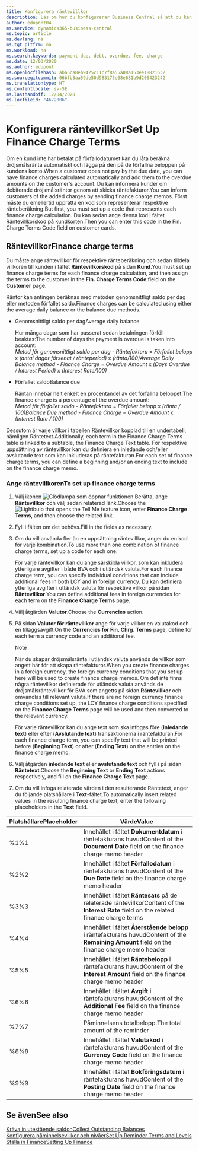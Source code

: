 ```yaml
---
title: Konfigurera räntevillkor
description: Läs om hur du konfigurerar Business Central så att du kan informera kunder om extra avgifter genom att skicka räntefakturor.
author: edupont04
ms.service: dynamics365-business-central
ms.topic: article
ms.devlang: na
ms.tgt_pltfrm: na
ms.workload: na
ms.search.keywords: payment due, debt, overdue, fee, charge
ms.date: 12/03/2020
ms.author: edupont
ms.openlocfilehash: aba5ca8eb9425c11c7f8a55a08a153ee18821632
ms.sourcegitcommit: 06bfb3aa59de50d983175e68e681b9d206423242
ms.translationtype: HT
ms.contentlocale: sv-SE
ms.lasthandoff: 12/04/2020
ms.locfileid: "4672006"
---
```

# <a name="set-up-finance-charge-terms"></a><span data-ttu-id="80ba2-103">Konfigurera räntevillkor</span><span class="sxs-lookup"><span data-stu-id="80ba2-103">Set Up Finance Charge Terms</span></span>

<span data-ttu-id="80ba2-104">Om en kund inte har betalat på förfallodatumet kan du låta beräkna dröjsmålsränta automatiskt och lägga på den på de förfallna beloppen på kundens konto.</span><span class="sxs-lookup"><span data-stu-id="80ba2-104">When a customer does not pay by the due date, you can have finance charges calculated automatically and add them to the overdue amounts on the customer's account.</span></span> <span data-ttu-id="80ba2-105">Du kan informera kunder om debiterade dröjsmålsräntor genom att skicka räntefakturor.</span><span class="sxs-lookup"><span data-stu-id="80ba2-105">You can inform customers of the added charges by sending finance charge memos.</span></span> <span data-ttu-id="80ba2-106">Först måste du emellertid upprätta en kod som representerar respektive ränteberäkning.</span><span class="sxs-lookup"><span data-stu-id="80ba2-106">But first, you must set up a code that represents each finance charge calculation.</span></span> <span data-ttu-id="80ba2-107">Du kan sedan ange denna kod i fältet Räntevillkorskod på kundkorten.</span><span class="sxs-lookup"><span data-stu-id="80ba2-107">Then you can enter this code in the Fin. Charge Terms Code field on customer cards.</span></span>  

## <a name="finance-charge-terms"></a><span data-ttu-id="80ba2-108">Räntevillkor</span><span class="sxs-lookup"><span data-stu-id="80ba2-108">Finance charge terms</span></span>

<span data-ttu-id="80ba2-109">Du måste ange räntevillkor för respektive ränteberäkning och sedan tilldela villkoren till kunden i fältet **Räntevillkorskod** på sidan **Kund**.</span><span class="sxs-lookup"><span data-stu-id="80ba2-109">You must set up finance charge terms for each finance charge calculation, and then assign the terms to the customer in the **Fin. Charge Terms Code** field on the **Customer** page.</span></span>

<span data-ttu-id="80ba2-110">Räntor kan antingen beräknas med metoden genomsnittligt saldo per dag eller metoden förfallet saldo.</span><span class="sxs-lookup"><span data-stu-id="80ba2-110">Finance charges can be calculated using either the average daily balance or the balance due methods.</span></span>

* <span data-ttu-id="80ba2-111">Genomsnittligt saldo per dag</span><span class="sxs-lookup"><span data-stu-id="80ba2-111">Average daily balance</span></span>  
  
  <span data-ttu-id="80ba2-112">Hur många dagar som har passerat sedan betalningen förföll beaktas:</span><span class="sxs-lookup"><span data-stu-id="80ba2-112">The number of days the payment is overdue is taken into account:</span></span>  
  <span data-ttu-id="80ba2-113">*Metod för genomsnittligt saldo per dag* - *Räntefaktura* = *Förfallet belopp* x *(antal dagar försenat / ränteperiod)* x *(ränta/100)*</span><span class="sxs-lookup"><span data-stu-id="80ba2-113">*Average Daily Balance method* - *Finance Charge* = *Overdue Amount* x *(Days Overdue / Interest Period)* x *(Interest Rate/100)*</span></span>

* <span data-ttu-id="80ba2-114">Förfallet saldo</span><span class="sxs-lookup"><span data-stu-id="80ba2-114">Balance due</span></span>  
  
  <span data-ttu-id="80ba2-115">Räntan innebär helt enkelt en procentandel av det förfallna beloppet:</span><span class="sxs-lookup"><span data-stu-id="80ba2-115">The finance charge is a percentage of the overdue amount:</span></span>  
  <span data-ttu-id="80ba2-116">*Metod för förfallet saldo* - *Räntefaktura* = *Förfallet belopp* x *(ränta / 100)*</span><span class="sxs-lookup"><span data-stu-id="80ba2-116">*Balance Due method* - *Finance Charge* = *Overdue Amount* x *(Interest Rate / 100)*</span></span>

<span data-ttu-id="80ba2-117">Dessutom är varje villkor i tabellen Räntevillkor kopplad till en undertabell, nämligen Räntetext.</span><span class="sxs-lookup"><span data-stu-id="80ba2-117">Additionally, each term in the Finance Charge Terms table is linked to a subtable, the Finance Charge Text table.</span></span> <span data-ttu-id="80ba2-118">För respektive uppsättning av räntevillkor kan du definiera en inledande och/eller avslutande text som kan inkluderas på räntefakturan.</span><span class="sxs-lookup"><span data-stu-id="80ba2-118">For each set of finance charge terms, you can define a beginning and/or an ending text to include on the finance charge memo.</span></span>

### <a name="to-set-up-finance-charge-terms"></a><span data-ttu-id="80ba2-119">Ange räntevillkoren</span><span class="sxs-lookup"><span data-stu-id="80ba2-119">To set up finance charge terms</span></span>

1. <span data-ttu-id="80ba2-120">Välj ikonen ![Glödlampa som öppnar funktionen Berätta](media/ui-search/search_small.png "Berätta för mig vad du vill göra"), ange **Räntevillkor** och välj sedan relaterad länk.</span><span class="sxs-lookup"><span data-stu-id="80ba2-120">Choose the ![Lightbulb that opens the Tell Me feature](media/ui-search/search_small.png "Tell me what you want to do") icon, enter **Finance Charge Terms**, and then choose the related link.</span></span>  
2. <span data-ttu-id="80ba2-121">Fyll i fälten om det behövs.</span><span class="sxs-lookup"><span data-stu-id="80ba2-121">Fill in the fields as necessary.</span></span>
3. <span data-ttu-id="80ba2-122">Om du vill använda fler än en uppsättning räntevillkor, anger du en kod för varje kombination.</span><span class="sxs-lookup"><span data-stu-id="80ba2-122">To use more than one combination of finance charge terms, set up a code for each one.</span></span>

    <span data-ttu-id="80ba2-123">För varje räntevillkor kan du ange särskilda villkor, som kan inkludera ytterligare avgifter i både BVA och i utländsk valuta.</span><span class="sxs-lookup"><span data-stu-id="80ba2-123">For each finance charge term, you can specify individual conditions that can include additional fees in both LCY and in foreign currency.</span></span> <span data-ttu-id="80ba2-124">Du kan definiera ytterliga avgifter i utländsk valuta för respektive villkor på sidan **Räntevillkor**.</span><span class="sxs-lookup"><span data-stu-id="80ba2-124">You can define additional fees in foreign currencies for each term on the **Finance Charge Terms** page.</span></span>
4. <span data-ttu-id="80ba2-125">Välj åtgärden **Valutor**.</span><span class="sxs-lookup"><span data-stu-id="80ba2-125">Choose the **Currencies** action.</span></span>
5. <span data-ttu-id="80ba2-126">På sidan **Valutor för räntevillkor** ange för varje villkor en valutakod och en tilläggsavgift.</span><span class="sxs-lookup"><span data-stu-id="80ba2-126">On the **Currencies for Fin. Chrg. Terms** page, define for each term a currency code and an additional fee.</span></span>

    > [!NOTE]  
    > <span data-ttu-id="80ba2-127">När du skapar dröjsmålsränta i utländsk valuta används de villkor som angett här för att skapa räntefakturor.</span><span class="sxs-lookup"><span data-stu-id="80ba2-127">When you create finance charges in a foreign currency, the foreign currency conditions that you set up here will be used to create finance charge memos.</span></span> <span data-ttu-id="80ba2-128">Om det inte finns några räntevillkor definierade för utländsk valuta används de dröjsmålsräntevillkor för BVA som angetts på sidan **Räntevillkor** och omvandlas till relevant valuta.</span><span class="sxs-lookup"><span data-stu-id="80ba2-128">If there are no foreign currency finance charge conditions set up, the LCY finance charge conditions specified on the **Finance Charge Terms** page will be used and then converted to the relevant currency.</span></span>

    <span data-ttu-id="80ba2-129">För varje räntevillkor kan du ange text som ska infogas före (**Inledande text**) eller efter (**Avslutande text**) transaktionerna i räntefakturan.</span><span class="sxs-lookup"><span data-stu-id="80ba2-129">For each finance charge term, you can specify text that will be printed before (**Beginning Text**) or after (**Ending Text**) on the entries on the finance charge memo.</span></span>  
6. <span data-ttu-id="80ba2-130">Välj åtgärden **inledande text** eller **avslutande text** och fyll i på sidan **Räntetext**.</span><span class="sxs-lookup"><span data-stu-id="80ba2-130">Choose the **Beginning Text** or **Ending Text** actions respectively, and fill on the **Finance Charge Text** page.</span></span>
7. <span data-ttu-id="80ba2-131">Om du vill infoga relaterade värden i den resulterande Räntetext, anger du följande platshållare i **Text**-fältet.</span><span class="sxs-lookup"><span data-stu-id="80ba2-131">To automatically insert related values in the resulting finance charge text, enter the following placeholders in the **Text** field.</span></span>

|<span data-ttu-id="80ba2-132">Platshållare</span><span class="sxs-lookup"><span data-stu-id="80ba2-132">Placeholder</span></span>|<span data-ttu-id="80ba2-133">Värde</span><span class="sxs-lookup"><span data-stu-id="80ba2-133">Value</span></span>|  
|-----------------|-----------|  
|<span data-ttu-id="80ba2-134">%1</span><span class="sxs-lookup"><span data-stu-id="80ba2-134">%1</span></span>|<span data-ttu-id="80ba2-135">Innehållet i fältet **Dokumentdatum** i räntefakturans huvud</span><span class="sxs-lookup"><span data-stu-id="80ba2-135">Content of the **Document Date** field on the finance charge memo header</span></span>|  
|<span data-ttu-id="80ba2-136">%2</span><span class="sxs-lookup"><span data-stu-id="80ba2-136">%2</span></span>|<span data-ttu-id="80ba2-137">Innehållet i fältet **Förfallodatum** i räntefakturans huvud</span><span class="sxs-lookup"><span data-stu-id="80ba2-137">Content of the **Due Date** field on the finance charge memo header</span></span>|  
|<span data-ttu-id="80ba2-138">%3</span><span class="sxs-lookup"><span data-stu-id="80ba2-138">%3</span></span>|<span data-ttu-id="80ba2-139">Innehållet i fältet **Räntesats** på de relaterade räntevillkor</span><span class="sxs-lookup"><span data-stu-id="80ba2-139">Content of the **Interest Rate** field on the related finance charge terms</span></span>|  
|<span data-ttu-id="80ba2-140">%4</span><span class="sxs-lookup"><span data-stu-id="80ba2-140">%4</span></span>|<span data-ttu-id="80ba2-141">Innehållet i fältet **Återstående belopp** i räntefakturans huvud</span><span class="sxs-lookup"><span data-stu-id="80ba2-141">Content of the **Remaining Amount** field on the finance charge memo header</span></span>|  
|<span data-ttu-id="80ba2-142">%5</span><span class="sxs-lookup"><span data-stu-id="80ba2-142">%5</span></span>|<span data-ttu-id="80ba2-143">Innehållet i fältet **Räntebelopp** i räntefakturans huvud</span><span class="sxs-lookup"><span data-stu-id="80ba2-143">Content of the **Interest Amount** field on the finance charge memo header</span></span>|  
|<span data-ttu-id="80ba2-144">%6</span><span class="sxs-lookup"><span data-stu-id="80ba2-144">%6</span></span>|<span data-ttu-id="80ba2-145">Innehållet i fältet **Avgift** i räntefakturans huvud</span><span class="sxs-lookup"><span data-stu-id="80ba2-145">Content of the **Additional Fee** field on the finance charge memo header</span></span>|  
|<span data-ttu-id="80ba2-146">%7</span><span class="sxs-lookup"><span data-stu-id="80ba2-146">%7</span></span>|<span data-ttu-id="80ba2-147">Påminnelsens totalbelopp.</span><span class="sxs-lookup"><span data-stu-id="80ba2-147">The total amount of the reminder</span></span>|  
|<span data-ttu-id="80ba2-148">%8</span><span class="sxs-lookup"><span data-stu-id="80ba2-148">%8</span></span>|<span data-ttu-id="80ba2-149">Innehållet i fältet **Valutakod** i räntefakturans huvud</span><span class="sxs-lookup"><span data-stu-id="80ba2-149">Content of the **Currency Code** field on the finance charge memo header</span></span>|  
|<span data-ttu-id="80ba2-150">%9</span><span class="sxs-lookup"><span data-stu-id="80ba2-150">%9</span></span>|<span data-ttu-id="80ba2-151">Innehållet i fältet **Bokföringsdatum** i räntefakturans huvud</span><span class="sxs-lookup"><span data-stu-id="80ba2-151">Content of the **Posting Date** field on the finance charge memo header</span></span>|  

## <a name="see-also"></a><span data-ttu-id="80ba2-152">Se även</span><span class="sxs-lookup"><span data-stu-id="80ba2-152">See also</span></span>

[<span data-ttu-id="80ba2-153">Kräva in utestående saldon</span><span class="sxs-lookup"><span data-stu-id="80ba2-153">Collect Outstanding Balances</span></span>](receivables-collect-outstanding-balances.md)  
[<span data-ttu-id="80ba2-154">Konfigurera påminnelsevillkor och nivåer</span><span class="sxs-lookup"><span data-stu-id="80ba2-154">Set Up Reminder Terms and Levels</span></span>](finance-setup-reminders.md)  
[<span data-ttu-id="80ba2-155">Ställa in Finance</span><span class="sxs-lookup"><span data-stu-id="80ba2-155">Setting Up Finance</span></span>](finance-setup-finance.md)  
